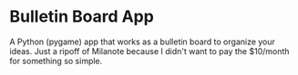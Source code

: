 # Bulletin Board App

A Python (pygame) app that works as a bulletin board to organize your ideas. Just a ripoff of Milanote because I didn't want to pay the $10/month for something so simple.